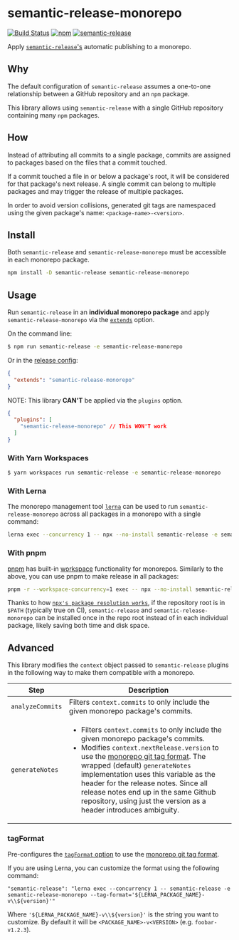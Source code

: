 # semantic-release-monorepo

[![Build Status](https://travis-ci.org/pmowrer/semantic-release-monorepo.svg?branch=master)](https://travis-ci.org/pmowrer/semantic-release-monorepo) [![npm](https://img.shields.io/npm/v/semantic-release-monorepo.svg)](https://www.npmjs.com/package/semantic-release-monorepo) [![semantic-release](https://img.shields.io/badge/%20%20%F0%9F%93%A6%F0%9F%9A%80-semantic--release-e10079.svg)](https://github.com/semantic-release/semantic-release)

Apply [`semantic-release`'s](https://github.com/semantic-release/semantic-release) automatic publishing to a monorepo.

## Why
 The default configuration of `semantic-release` assumes a one-to-one relationship between a GitHub repository and an `npm` package.

This library allows using `semantic-release` with a single GitHub repository containing many `npm` packages.

## How

Instead of attributing all commits to a single package, commits are assigned to packages based on the files that a commit touched.

If a commit touched a file in or below a package's root, it will be considered for that package's next release. A single commit can belong to multiple packages and may trigger the release of multiple packages.

In order to avoid version collisions, generated git tags are namespaced using the given package's name: `<package-name>-<version>`.

## Install
Both `semantic-release` and `semantic-release-monorepo` must be accessible in each monorepo package.

```bash
npm install -D semantic-release semantic-release-monorepo
```

## Usage

Run `semantic-release` in an **individual monorepo package** and apply `semantic-release-monorepo` via the [`extends`](https://github.com/semantic-release/semantic-release/blob/master/docs/usage/configuration.md#extends) option.

On the command line:
```bash
$ npm run semantic-release -e semantic-release-monorepo
```

Or in the [release config](https://github.com/semantic-release/semantic-release/blob/master/docs/usage/configuration.md#configuration-file):
```json
{
  "extends": "semantic-release-monorepo"
}
```

NOTE: This library **CAN'T** be applied via the `plugins` option.

```json
{
  "plugins": [
    "semantic-release-monorepo" // This WON'T work
  ]
}
```

### With Yarn Workspaces

```bash
$ yarn workspaces run semantic-release -e semantic-release-monorepo
```

### With Lerna
The monorepo management tool [`lerna`](https://github.com/lerna/lerna) can be used to run `semantic-release-monorepo` across all packages in a monorepo with a single command:

```bash
lerna exec --concurrency 1 -- npx --no-install semantic-release -e semantic-release-monorepo
```

### With pnpm
[pnpm](https://pnpm.io/) has built-in [workspace](https://pnpm.io/workspaces) functionality for monorepos. Similarly to the above, you can use pnpm to make release in all packages:

```bash
pnpm -r --workspace-concurrency=1 exec -- npx --no-install semantic-release -e semantic-release-monorepo
```

 Thanks to how [`npx's package resolution works`](https://github.com/npm/npx#description), if the repository root is in `$PATH` (typically true on CI), `semantic-release` and `semantic-release-monorepo` can be installed once in the repo root instead of in each individual package, likely saving both time and disk space.


## Advanced
This library modifies the `context` object passed to `semantic-release` plugins in the following way to make them compatible with a monorepo.

| Step               | Description                                                                                           |
| ------------------ | ----------------------------------------------------------------------------------------------------- |
| `analyzeCommits` | Filters `context.commits` to only include the given monorepo package's commits.                              |
| `generateNotes`          | <ul><li>Filters `context.commits` to only include the given monorepo package's commits.</li><li>Modifies `context.nextRelease.version` to use the [monorepo git tag format](#how). The wrapped (default) `generateNotes` implementation uses this variable as the header for the release notes. Since all release notes end up in the same Github repository, using just the version as a header introduces ambiguity.</li></ul>   |

### tagFormat

Pre-configures the [`tagFormat` option](https://github.com/semantic-release/semantic-release/blob/caribou/docs/usage/configuration.md#tagformat) to use the [monorepo git tag format](#how).

If you are using Lerna, you can customize the format using the following command:

```
"semantic-release": "lerna exec --concurrency 1 -- semantic-release -e semantic-release-monorepo --tag-format='${LERNA_PACKAGE_NAME}-v\\${version}'"
```

Where `'${LERNA_PACKAGE_NAME}-v\\${version}'` is the string you want to customize.   By default it will be `<PACKAGE_NAME>-v<VERSION>` (e.g. `foobar-v1.2.3`).
